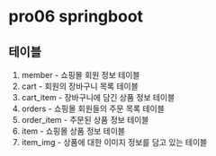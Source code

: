 # pro06 springboot

## 테이블
1. member - 쇼핑몰 회원 정보 테이블
2. cart - 회원의 장바구니 목록 테이블
3. cart_item - 장바구니에 담긴 상품 정보 테이블
4. orders - 쇼핑몰 회원들의 주문 목록 테이블
5. order_item - 주문된 상품 정보 테이블
6. item - 쇼핑몰 상품 정보 테이블
7. item_img - 상품에 대한 이미지 정보를 담고 있는 테이블

